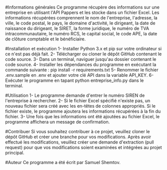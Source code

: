 #Informations générales
Ce programme récupère des informations sur une entreprise en utilisant l'API Pappers et les stocke dans un fichier Excel. Les informations récupérées comprennent le nom de l'entreprise, l'adresse, la ville, le code postal, le pays, le domaine d'activité, le dirigeant, la date de naissance du dirigeant, le SIRET, la forme juridique, le numéro de TVA intracommunautaire, le numéro RCS, le capital social, le code APE, la date de clôture comptable et le bénéficiaire.

#Installation et exécution
1- Installer Python 3.x et pip sur votre ordinateur si ce n'est pas déjà fait.
2- Télécharger ou cloner le dépôt GitHub contenant le code source.
3- Dans un terminal, naviguer jusqu'au dossier contenant le code source.
4- Installer les dépendances du programme en exécutant la commande suivante : pip install -r requirements.txt
5- Renommer le fichier .env.sample en .env et ajouter votre clé API dans la variable API_KEY.
6- Exécuter le programme en tapant python entreprise_info.py dans le terminal.

#Utilisation
1- Le programme demande d'entrer le numéro SIREN de l'entreprise à rechercher.
2- Si le fichier Excel spécifié n'existe pas, un nouveau fichier sera créé avec les en-têtes de colonnes appropriés. Si le fichier existe, le programme ajoutera les informations récupérées à la fin du fichier.
3- Une fois que les informations ont été ajoutées au fichier Excel, le programme affichera un message de confirmation.

#Contribuer
Si vous souhaitez contribuer à ce projet, veuillez cloner le dépôt GitHub et créer une branche pour vos modifications. Après avoir effectué les modifications, veuillez créer une demande d'extraction (pull request) pour que vos modifications soient examinées et intégrées au projet principal.

#Auteur
Ce programme a été écrit par Samuel Shemtov.
